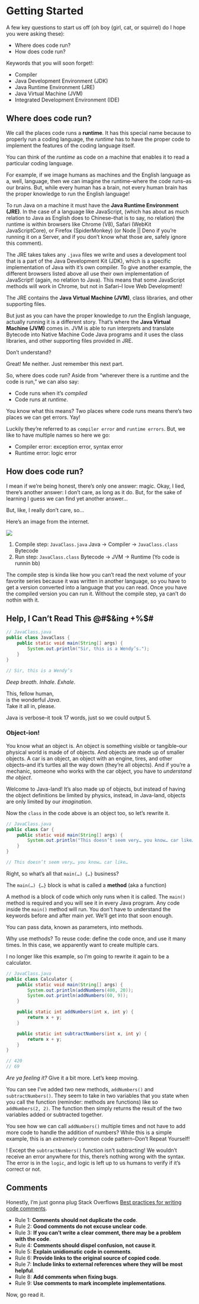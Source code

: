 # Getting Started

A few key questions to start us off (oh boy (girl, cat, or squirrel) do I hope you were asking these):
- Where does code run?
- How does code run?

Keywords that you will soon forget!:
- Compiler
- Java Development Environment (JDK)
- Java Runtime Environment (JRE)
- Java Virtual Machine (JVM)
- Integrated Development Environment (IDE)


## Where does code run?

We call the places code runs a **runtime**. It has this special name because to properly run a coding language, the *runtime* has to have the proper code to implement the features of the coding language itself.

You can think of the *runtime* as code on a machine that enables it to read a particular coding language.

For example, if we image humans as machines and the English language as a, well, language, then we can imagine the runtime–where the code runs–as our brains. But, while every human has a brain, not every human brain has the proper knowledge to run the English language!

To run Java on a machine it must have the **Java Runtime Environment (JRE)**. In the case of a language like JavaScript, (which has about as much relation to Java as English does to Chinese–that is to say, no relation) the runtime is within browsers like Chrome (V8), Safari (WebKit JavaScriptCore), or Firefox (SpiderMonkey) (or Node || Deno if you’re running it on a Server, and if you don’t know what those are, safely ignore this comment).

The JRE takes takes any `.java` files we write and uses a development tool that is a part of the Java Development Kit (JDK), which is a specific implementation of Java with it’s own compiler. To give another example, the different browsers listed above all use their own implementation of JavaScript! (again, no relation to Java). This means that some JavaScript methods will work in Chrome, but not in Safari–I love Web Development!

The JRE contains the **Java Virtual Machine (JVM)**, class libraries, and other supporting files.

But just as you can have the proper knowledge to *run* the English language, actually running it is a different story. That’s where the **Java Virtual Machine (JVM)** comes in. JVM is able to run interprets and translate Bytecode into Native Machine Code Java programs and it uses the class libraries, and other supporting files provided in JRE.

Don’t understand?

Great! Me neither. Just remember this next part.

So, where does code run? Aside from “wherever there is a runtime and the code is run,” we can also say:
- Code runs when it’s *compiled*
- Code runs at *runtime*.

You know what this means? Two places where code runs means there’s two places we can get errors. Yay!

Luckily they’re referred to as `compiler error` and `runtime errors`. But, we like to have multiple names so here we go:
- Compiler error: exception error, syntax error
- Runtime error: logic error

## How does code run?

I mean if we’re being honest, there’s only one answer: magic. Okay, I lied, there’s another answer: I don’t care, as long as it do. But, for the sake of learning I guess we can find yet another answer…

But, like, I really don’t care, so…

Here’s an image from the internet.

![](https://sp-ao.shortpixel.ai/client/to_avif,q_glossy,ret_img,w_839/https://simplesnippets.tech/wp-content/uploads/2018/03/java-execution-flow-diagram.png)

1. Compile step: `JavaClass.java` Java -> Compiler -> `JavaClass.class` Bytecode
2. Run step: `JavaClass.class` Bytecode -> JVM -> Runtime (Yo code is runnin bb)

The compile step is kinda like how you can’t read the next volume of your favorite series because it was written in another language, so you have to get a version converted into a language that you can read. Once you have the compiled version you can run it. Without the compile step, ya can’t do nothin with it.

## Help, I Can’t Read This \@\#\$\&ing \+\%\$\#

```java
// JavaClass.java
public class JavaClass {
    public static void main(String[] args) {
        System.out.println("Sir, this is a Wendy’s.");
    }
}

// Sir, this is a Wendy’s
```

*Deep breath*. *Inhale*. *Exhale*.

This, fellow human,  
is the wonderful *Java*.  
Take it all in, please.

Java is verbose–it took 17 words, just so we could output 5.

### Object-ion!

You know what an object is. An object is something visible or tangible–our physical world is made of of objects. And objects are made up of smaller objects. A car is an object, an object with an engine, tires, and other objects–and it’s turtles all the way down (they’re all objects). And if you’re a mechanic, someone who works with the car object, you have to *understand the object*.

Welcome to Java-land! It’s also made up of objects, but instead of having the object definitions be limited by physics, instead, in Java-land, objects are only limited by our *imagination*.

Now the `class` in the code above is an object too, so let’s rewrite it.

```java
// JavaClass.java
public class Car {
    public static void main(String[] args) {
        System.out.println("This doesn’t seem very… you know… car like…");
    }
}

// This doesn’t seem very… you know… car like…
```

Right, so what’s all that `main(…) {…}` business?

The `main(…) {…}` block is what is called a **method** (aka a function)

A method is a block of code which only runs when it is called. The `main()` method is required and you will see it in every Java program. Any code inside the `main()` method will run. You don't have to understand the keywords before and after main *yet*. We’ll get into that soon enough.

You can pass data, known as parameters, into methods.

Why use methods? To reuse code: define the code once, and use it many times. In this case, we apparently want to create multiple cars.

I no longer like this example, so I’m going to rewrite it again to be a calculator.

```java
// JavaClass.java
public class Calculator {
    public static void main(String[] args) {
        System.out.println(addNumbers(400, 20));
        System.out.println(addNumbers(60, 9));
    }

    public static int addNumbers(int x, int y) {
        return x + y;
    }

    public static int subtractNumbers(int x, int y) {
        return x + y;
    }
}

// 420
// 69
```

*Are ya feeling it?* Give it a bit more. Let’s keep moving.

You can see I’ve added two new methods, `addNumbers()` and `subtractNumbers()`. They seem to take in two variables that you state when you call the function (reminder: methods are functions) like so `addNumbers(2, 2)`. The function then simply returns the result of the two variables added or subtracted together.

You see how we can call `addNumbers()` multiple times and not have to add more code to handle the addition of numbers? While this is a simple example, this is an *extremely* common code pattern–Don’t Repeat Yourself!

! Except the `subtractNumbers()` function isn’t subtracting! We wouldn’t receive an error anywhere for this, there’s nothing wrong with the syntax. The error is in the `logic`, and logic is left up to us humans to verify if it’s correct or not. 

## Comments
Honestly, I’m just gonna plug Stack Overflows [Best practices for writing code comments](https://stackoverflow.blog/2021/07/05/best-practices-for-writing-code-comments/).

- Rule 1: **Comments should not duplicate the code**.
- Rule 2: **Good comments do not excuse unclear code**.
- Rule 3: **If you can’t write a clear comment, there may be a problem with the code**.
- Rule 4: **Comments should dispel confusion, not cause it**.
- Rule 5: **Explain unidiomatic code in comments**.
- Rule 6: **Provide links to the original source of copied code**.
- Rule 7: **Include links to external references where they will be most helpful**.
- Rule 8: **Add comments when fixing bugs**.
- Rule 9: **Use comments to mark incomplete implementations**.

Now, go read it.

